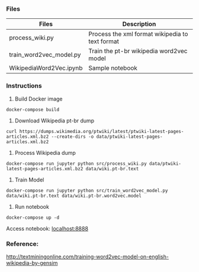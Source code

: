 ### Files

| Files | Description |
|--------|-------------|
|process_wiki.py| Process the xml format wikipedia to text format |
|train_word2vec_model.py| Train the pt-br wikipedia word2vec model |
|WikipediaWord2Vec.ipynb| Sample notebook |

### Instructions

1. Build Docker image
```console
docker-compose build
```

1. Download Wikipedia pt-br dump
```console
curl https://dumps.wikimedia.org/ptwiki/latest/ptwiki-latest-pages-articles.xml.bz2 --create-dirs -o data/ptwiki-latest-pages-articles.xml.bz2
```

1. Process Wikipedia dump
```console
docker-compose run jupyter python src/process_wiki.py data/ptwiki-latest-pages-articles.xml.bz2 data/wiki.pt-br.text
```
1. Train Model
```console
docker-compose run jupyter python src/train_word2vec_model.py data/wiki.pt-br.text data/wiki.pt-br.word2vec.model
```

1. Run notebook
```console
docker-compose up -d
```

Access notebook: [localhost:8888](http://localhost:8888)


### Reference:
http://textminingonline.com/training-word2vec-model-on-english-wikipedia-by-gensim
